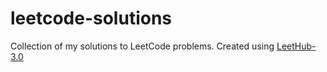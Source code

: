 # leetcode-solutions
Collection of my solutions to LeetCode problems. Created using [LeetHub-3.0](https://github.com/raphaelheinz/LeetHub-3.0)
